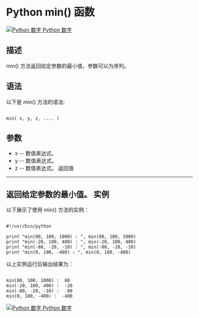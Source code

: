Python  min() 函数
================

 [![Python 数字](../images/up.gif)
 Python 数字](python-numbers.html)


  描述
--

 min() 方法返回给定参数的最小值，参数可以为序列。

  语法
--

 以下是 min() 方法的语法:

 
```

min( x, y, z, .... )

```

  参数
--

  *  x -- 数值表达式。 
 *  y -- 数值表达式。 
 *  z -- 数值表达式。 
   返回值
---

 返回给定参数的最小值。  实例
--

  以下展示了使用 min() 方法的实例： 

 
```

#!/usr/bin/python

print "min(80, 100, 1000) : ", min(80, 100, 1000)
print "min(-20, 100, 400) : ", min(-20, 100, 400)
print "min(-80, -20, -10) : ", min(-80, -20, -10)
print "min(0, 100, -400) : ", min(0, 100, -400)

```

  以上实例运行后输出结果为： 

 
```

min(80, 100, 1000) :  80
min(-20, 100, 400) :  -20
min(-80, -20, -10) :  -80
min(0, 100, -400) :  -400

```

 [![Python 数字](../images/up.gif)
 Python 数字](python-numbers.html)